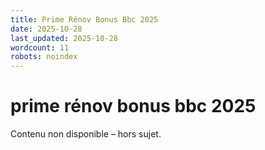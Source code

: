 ```yaml
---
title: Prime Rénov Bonus Bbc 2025
date: 2025-10-28
last_updated: 2025-10-28
wordcount: 11
robots: noindex
---
```


# prime rénov bonus bbc 2025

Contenu non disponible – hors sujet.